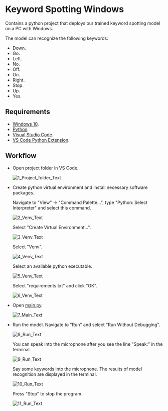 # Keyword Spotting Windows

Contains a python project that deploys our trained keyword spotting model on a PC with Windows.

The model can recognize the following keywords:
* Down.
* Go.
* Left.
* No.
* Off.
* On.
* Right.
* Stop.
* Up.
* Yes.

## Requirements

* [Windows 10][Windows10Link].
* [Python][PythonLink].
* [Visual Studio Code][VisualStudioCodeLink].
* [VS Code Python Extension][VSCodePythonExtensionLink].

## Workflow

* Open project folder in VS Code.

    ![1_Project_folder_Text][1_Project_folder_Link]

* Create python virtual environment and install necessary software packages.
    
    Navigate to "View" -> "Command Palette...", type "Python: Select Interpreter" and select this command.

    ![2_Venv_Text][2_Venv_Link]

    Select "Create Virtual Environment...".

    ![3_Venv_Text][3_Venv_Link]

    Select "Venv".

    ![4_Venv_Text][4_Venv_Link]

    Select an available python executable.

    ![5_Venv_Text][5_Venv_Link]

    Select "requirements.txt" and click "OK".

    ![6_Venv_Text][6_Venv_Link]

* Open [main.py][main_link].

    ![7_Main_Text][7_Main_Link]

* Run the model. Navigate to "Run" and select "Run Without Debugging".

    ![8_Run_Text][8_Run_Link]

    You can speak into the microphone after you see the line "Speak:" in the terminal.

    ![9_Run_Text][9_Run_Link]

    Say some keywords into the microphone. The results of model recognition are displayed in the terminal.

    ![10_Run_Text][10_Run_Link]

    Press "Stop" to stop the program.

    ![11_Run_Text][11_Run_Link]




[Windows10Link]: https://www.microsoft.com/software-download/windows10
[PythonLink]: https://www.python.org/
[VisualStudioCodeLink]: https://code.visualstudio.com/
[VSCodePythonExtensionLink]: https://marketplace.visualstudio.com/items?itemName=ms-python.python
[main_link]: main.py

[1_Project_folder_Link]: images/1_Project_folder.png
[2_Venv_Link]: images/2_Venv.png
[3_Venv_Link]: images/3_Venv.png
[4_Venv_Link]: images/4_Venv.png
[5_Venv_Link]: images/5_Venv.png
[6_Venv_Link]: images/6_Venv.png
[7_Main_Link]: images/7_Main.png
[8_Run_Link]: images/8_Run.png
[9_Run_Link]: images/9_Run.png
[10_Run_Link]: images/10_Run.png
[11_Run_Link]: images/11_Run.png